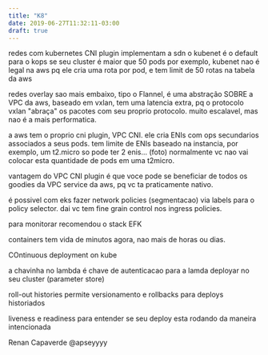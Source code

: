 ```yaml
---
title: "K8"
date: 2019-06-27T11:32:11-03:00
draft: true
---
```


redes com kubernetes
CNI plugin implementam a sdn
o kubenet é o default para o kops
se seu cluster é maior que 50 pods por exemplo, kubenet nao é legal na aws pq ele cria uma rota por pod, e tem limit de 50 rotas na tabela da aws

redes overlay sao mais embaixo, tipo o Flannel, é uma abstração SOBRE a VPC da aws, baseado em vxlan, tem uma latencia extra, pq o protocolo vxlan "abraça" os pacotes com seu proprio protocolo. muito escalavel, mas nao é a mais performatica.

a aws tem o proprio cni plugin, VPC CNI. ele cria ENIs com ops secundarios associados a seus pods. tem limite de ENIs baseado na instancia, por exemplo, um t2.micro so pode ter 2 enis... (foto) normalmente vc nao vai colocar esta quantidade de pods em uma t2micro.

vantagem do VPC CNI plugin é que voce pode se beneficiar de todos os goodies da VPC service da aws, pq vc ta praticamente nativo.

é possivel com eks fazer network policies (segmentacao) via labels para o policy selector. dai vc tem fine grain control nos ingress policies.

para monitorar recomendou o stack EFK

containers tem vida de minutos agora, nao mais de horas ou dias.

COntinuous deployment on kube

a chavinha no lambda é chave de autenticacao para a lamda deployar no seu cluster (parameter store)

roll-out histories permite versionamento e rollbacks para deploys historiados

liveness e readiness para entender se seu deploy esta rodando da maneira intencionada

Renan Capaverde
@apseyyyy